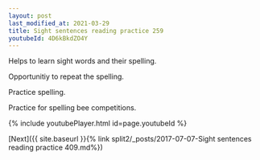 ```yaml
---
layout: post
last_modified_at: 2021-03-29
title: Sight sentences reading practice 259
youtubeId: 4D6kBkdZO4Y
---
```

 
 
Helps to learn sight words and their spelling.

Opportunitiy to repeat the spelling. 

Practice spelling. 
 
Practice for spelling bee competitions. 
 
{% include youtubePlayer.html id=page.youtubeId %}
 
 

[Next]({{ site.baseurl }}{% link  split2/_posts/2017-07-07-Sight sentences reading practice 409.md%})
 

